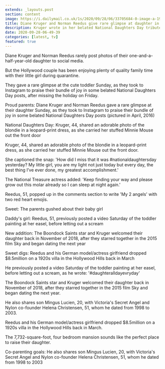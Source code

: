 ```yaml
---
extends: _layouts.post
section: content
image: https://i.dailymail.co.uk/1s/2020/09/28/06/33705684-0-image-a-19_1601271240005.jpg 
title: Diane Kruger and Norman Reedus give rare glimpse at daughter in belated National Daughters Day posts 
description: Kruger wrote in her belated National Daughters Day tribute My little girl, you are my light not just today but every day, the best thing Ive ever done, my greatest accomplishment. 
date: 2020-09-28-06-49-39 
categories: [latest, tv] 
featured: true 
--- 
```

Diane Kruger and Norman Reedus rarely post photos of their one-and-a-half-year-old daughter to social media.

But the Hollywood couple has been enjoying plenty of quality family time with their little girl during quarantine.

They gave a rare glimpse at the cute toddler Sunday, as they took to Instagram to praise their bundle of joy in some belated National Daughters Day posts, after missing the holiday on Friday.

Proud parents: Diane Kruger and Norman Reedus gave a rare glimpse at their daughter Sunday, as they took to Instagram to praise their bundle of joy in some belated National Daughters Day posts (pictured in April, 2016)

National Daughters Day: Kruger, 44, shared an adorable photo of the blondie in a leopard-print dress, as she carried her stuffed Minnie Mouse out the front door

Kruger, 44, shared an adorable photo of the blondie in a leopard-print dress, as she carried her stuffed Minnie Mouse out the front door.

She captioned the snap: 'How did I miss that it was #nationaldaughtersday yesterday? My little girl, you are my light not just today but every day, the best thing I’ve ever done, my greatest accomplishment.' 

The National Treasure actress added: 'Keep finding your way and please grow out this molar already so I can sleep at night again.'

Reedus, 51, popped up in the comments section to write 'My 2 angels' with two red heart emojis.

Sweet: The parents gushed about their baby girl

Daddy's girl: Reedus, 51, previously posted a video Saturday of the toddler painting at her easel, before letting out a scream

New addition: The Boondock Saints star and Kruger welcomed their daughter back in November of 2018, after they starred together in the 2015 film Sky and began dating the next year

Sweet digs: Reedus and his German model/actress girlfriend dropped $8.5million on a 1920s villa in the Hollywood Hills back in March

He previously posted a video Saturday of the toddler painting at her easel, before letting out a scream, as he wrote: '#daughteralldayevryday'

The Boondock Saints star and Kruger welcomed their daughter back in November of 2018, after they starred together in the 2015 film Sky and began dating the next year.

He also shares son Mingus Lucien, 20, with Victoria's Secret Angel and Nylon co-founder Helena Christensen, 51, whom he dated from 1998 to 2003.

Reedus and his German model/actress girlfriend dropped $8.5million on a 1920s villa in the Hollywood Hills back in March.

The 7,732-square-foot, four bedroom mansion sounds like the perfect place to raise their daughter.

Co-parenting goals: He also shares son Mingus Lucien, 20, with Victoria's Secret Angel and Nylon co-founder Helena Christensen, 51, whom he dated from 1998 to 2003

